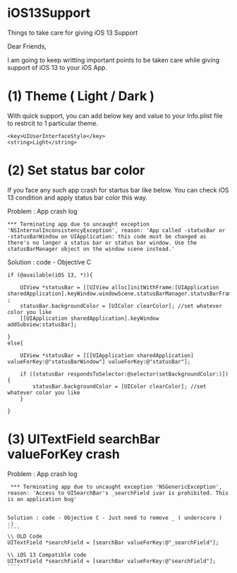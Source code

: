 # iOS13Support
Things to take care for giving iOS 13 Support

Dear Friends,

I am going to keep writting important points to be taken care while giving support of iOS 13 to your iOS App.

# (1) Theme ( Light / Dark )
With quick support, you can add below key and value to your Info.plist file to restrcit to 1 particular theme.
```
<key>UIUserInterfaceStyle</key>
<string>Light</string>
```

# (2) Set status bar color 
If you face any such app crash for startus bar like below. You can check iOS 13 condition and apply status bar color this way.

Problem : App crash log
````
*** Terminating app due to uncaught exception 'NSInternalInconsistencyException', reason: 'App called -statusBar or -statusBarWindow on UIApplication: this code must be changed as there's no longer a status bar or status bar window. Use the statusBarManager object on the window scene instead.'
````

Solution : code - Objective C
````
if (@available(iOS 13, *)){

    UIView *statusBar = [[UIView alloc]initWithFrame:[UIApplication sharedApplication].keyWindow.windowScene.statusBarManager.statusBarFrame] ;
    statusBar.backgroundColor = [UIColor clearColor]; //set whatever color you like
    [[UIApplication sharedApplication].keyWindow addSubview:statusBar];

}
else{
    
    UIView *statusBar = [[[UIApplication sharedApplication] valueForKey:@"statusBarWindow"] valueForKey:@"statusBar"];
    
    if ([statusBar respondsToSelector:@selector(setBackgroundColor:)]) {
        statusBar.backgroundColor = [UIColor clearColor]; //set whatever color you like
    }
    
}
`````

# (3) UITextField searchBar valueForKey crash

Problem : App crash log
`````
 *** Terminating app due to uncaught exception 'NSGenericException', reason: 'Access to UISearchBar's _searchField ivar is prohibited. This is an application bug'


Solution : code - Objective C - Just need to remove _ ( underscore ) :)
````
\\ OLD Code 
UITextField *searchField = [searchBar valueForKey:@"_searchField"]; 

\\ iOS 13 Compatible code
UITextField *searchField = [searchBar valueForKey:@"searchField"];
````
